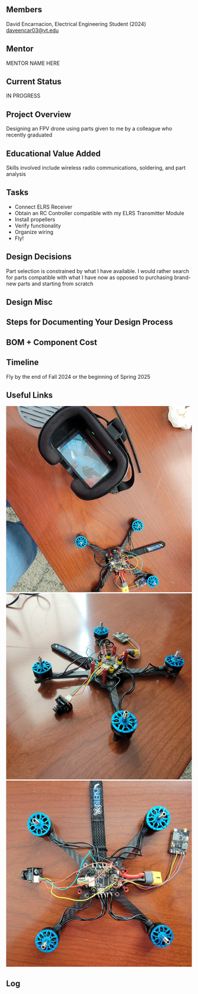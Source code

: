 ## Members
David Encarnacion, Electrical Engineering Student (2024)
daveencar03@vt.edu

## Mentor
MENTOR NAME HERE

## Current Status
IN PROGRESS

## Project Overview

Designing an FPV drone using parts given to me by a colleague who recently graduated

## Educational Value Added

Skills involved include wireless radio communications, soldering, and part analysis

## Tasks

- Connect ELRS Receiver
- Obtain an RC Controller compatible with my ELRS Transmitter Module
- Install propellers
- Verify functionality
- Organize wiring
- Fly!

## Design Decisions

Part selection is constrained by what I have available. I would rather search for parts compatible with what I have now as opposed to purchasing brand-new parts and starting from scratch

## Design Misc

<!-- Your Text Here. You may work with your mentor on this later when they are assigned -->

## Steps for Documenting Your Design Process

<!-- Your Text Here. You may work with your mentor on this later when they are assigned -->

## BOM + Component Cost

<!-- Your Text Here. You may work with your mentor on this later when they are assigned -->

## Timeline

Fly by the end of Fall 2024 or the beginning of Spring 2025

## Useful Links

![](hero.png)
![](FPV_isometric.jpg)
![](FPV_top_down.jpg)

## Log

<!-- Your Text Here. You may work with your mentor on this later when they are assigned -->
